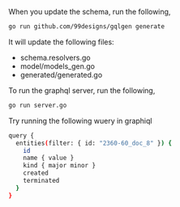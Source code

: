 When you update the schema, run the following,

```bash
go run github.com/99designs/gqlgen generate
```

It will update the following files:
- schema.resolvers.go
- model/models_gen.go
- generated/generated.go

To run the graphql server, run the following,

```bash
go run server.go
```

Try running the following wuery in graphiql

```bash
query {
  entities(filter: { id: "2360-60_doc_8" }) {
    id
    name { value }
    kind { major minor }
    created
    terminated
  }
}
```